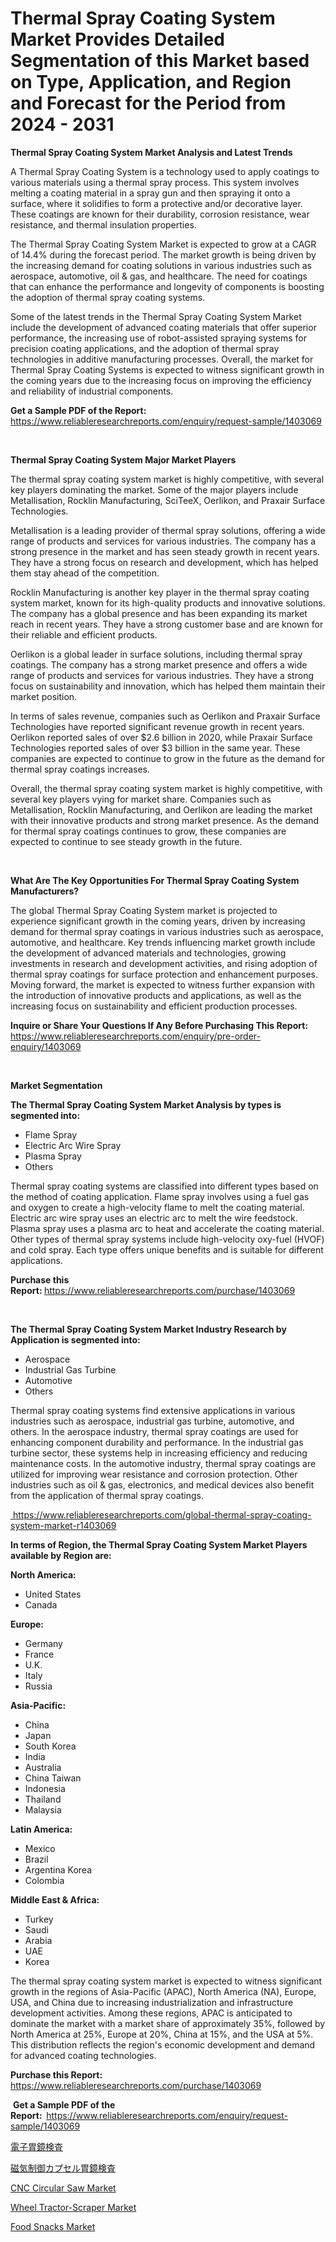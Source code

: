 <p><h1>Thermal Spray Coating System Market Provides Detailed Segmentation of this Market based on Type, Application, and Region and Forecast for the Period from 2024 - 2031</h1></p><p><strong>Thermal Spray Coating System Market Analysis and Latest Trends</strong></p>
<p><p>A Thermal Spray Coating System is a technology used to apply coatings to various materials using a thermal spray process. This system involves melting a coating material in a spray gun and then spraying it onto a surface, where it solidifies to form a protective and/or decorative layer. These coatings are known for their durability, corrosion resistance, wear resistance, and thermal insulation properties.</p><p>The Thermal Spray Coating System Market is expected to grow at a CAGR of 14.4% during the forecast period. The market growth is being driven by the increasing demand for coating solutions in various industries such as aerospace, automotive, oil & gas, and healthcare. The need for coatings that can enhance the performance and longevity of components is boosting the adoption of thermal spray coating systems.</p><p>Some of the latest trends in the Thermal Spray Coating System Market include the development of advanced coating materials that offer superior performance, the increasing use of robot-assisted spraying systems for precision coating applications, and the adoption of thermal spray technologies in additive manufacturing processes. Overall, the market for Thermal Spray Coating Systems is expected to witness significant growth in the coming years due to the increasing focus on improving the efficiency and reliability of industrial components.</p></p>
<p><strong>Get a Sample PDF of the Report:&nbsp;</strong> <a href="https://www.reliableresearchreports.com/enquiry/request-sample/1403069">https://www.reliableresearchreports.com/enquiry/request-sample/1403069</a></p>
<p>&nbsp;</p>
<p><strong>Thermal Spray Coating System Major Market Players</strong></p>
<p><p>The thermal spray coating system market is highly competitive, with several key players dominating the market. Some of the major players include Metallisation, Rocklin Manufacturing, SciTeeX, Oerlikon, and Praxair Surface Technologies.</p><p>Metallisation is a leading provider of thermal spray solutions, offering a wide range of products and services for various industries. The company has a strong presence in the market and has seen steady growth in recent years. They have a strong focus on research and development, which has helped them stay ahead of the competition.</p><p>Rocklin Manufacturing is another key player in the thermal spray coating system market, known for its high-quality products and innovative solutions. The company has a global presence and has been expanding its market reach in recent years. They have a strong customer base and are known for their reliable and efficient products.</p><p>Oerlikon is a global leader in surface solutions, including thermal spray coatings. The company has a strong market presence and offers a wide range of products and services for various industries. They have a strong focus on sustainability and innovation, which has helped them maintain their market position.</p><p>In terms of sales revenue, companies such as Oerlikon and Praxair Surface Technologies have reported significant revenue growth in recent years. Oerlikon reported sales of over $2.6 billion in 2020, while Praxair Surface Technologies reported sales of over $3 billion in the same year. These companies are expected to continue to grow in the future as the demand for thermal spray coatings increases.</p><p>Overall, the thermal spray coating system market is highly competitive, with several key players vying for market share. Companies such as Metallisation, Rocklin Manufacturing, and Oerlikon are leading the market with their innovative products and strong market presence. As the demand for thermal spray coatings continues to grow, these companies are expected to continue to see steady growth in the future.</p></p>
<p>&nbsp;</p>
<p><strong>What Are The Key Opportunities For Thermal Spray Coating System Manufacturers?</strong></p>
<p><p>The global Thermal Spray Coating System market is projected to experience significant growth in the coming years, driven by increasing demand for thermal spray coatings in various industries such as aerospace, automotive, and healthcare. Key trends influencing market growth include the development of advanced materials and technologies, growing investments in research and development activities, and rising adoption of thermal spray coatings for surface protection and enhancement purposes. Moving forward, the market is expected to witness further expansion with the introduction of innovative products and applications, as well as the increasing focus on sustainability and efficient production processes.</p></p>
<p><strong>Inquire or Share Your Questions If Any Before Purchasing This Report:</strong> <a href="https://www.reliableresearchreports.com/enquiry/pre-order-enquiry/1403069">https://www.reliableresearchreports.com/enquiry/pre-order-enquiry/1403069</a></p>
<p>&nbsp;</p>
<p><strong>Market Segmentation</strong></p>
<p><strong>The Thermal Spray Coating System Market Analysis by types is segmented into:</strong></p>
<p><ul><li>Flame Spray</li><li>Electric Arc Wire Spray</li><li>Plasma Spray</li><li>Others</li></ul></p>
<p><p>Thermal spray coating systems are classified into different types based on the method of coating application. Flame spray involves using a fuel gas and oxygen to create a high-velocity flame to melt the coating material. Electric arc wire spray uses an electric arc to melt the wire feedstock. Plasma spray uses a plasma arc to heat and accelerate the coating material. Other types of thermal spray systems include high-velocity oxy-fuel (HVOF) and cold spray. Each type offers unique benefits and is suitable for different applications.</p></p>
<p><strong>Purchase this Report:&nbsp;</strong><a href="https://www.reliableresearchreports.com/purchase/1403069">https://www.reliableresearchreports.com/purchase/1403069</a></p>
<p>&nbsp;</p>
<p><strong>The Thermal Spray Coating System Market Industry Research by Application is segmented into:</strong></p>
<p><ul><li>Aerospace</li><li>Industrial Gas Turbine</li><li>Automotive</li><li>Others</li></ul></p>
<p><p>Thermal spray coating systems find extensive applications in various industries such as aerospace, industrial gas turbine, automotive, and others. In the aerospace industry, thermal spray coatings are used for enhancing component durability and performance. In the industrial gas turbine sector, these systems help in increasing efficiency and reducing maintenance costs. In the automotive industry, thermal spray coatings are utilized for improving wear resistance and corrosion protection. Other industries such as oil & gas, electronics, and medical devices also benefit from the application of thermal spray coatings.</p></p>
<p><a href="https://www.reliableresearchreports.com/global-thermal-spray-coating-system-market-r1403069">&nbsp;https://www.reliableresearchreports.com/global-thermal-spray-coating-system-market-r1403069</a></p>
<p><strong>In terms of Region, the Thermal Spray Coating System Market Players available by Region are:</strong></p>
<p>
    <p> <strong> North America: </strong>
        <ul>
            <li>United States</li>
            <li>Canada</li>
        </ul>
        </p> 
    <p> <strong> Europe: </strong>
        <ul>
            <li>Germany</li>
            <li>France</li>
            <li>U.K.</li>
            <li>Italy</li>
            <li>Russia</li>
        </ul>
        </p> 
    <p> <strong> Asia-Pacific: </strong>
        <ul>
            <li>China</li>
            <li>Japan</li>
            <li>South Korea</li>
            <li>India</li>
            <li>Australia</li>
            <li>China Taiwan</li>
            <li>Indonesia</li>
            <li>Thailand</li>
            <li>Malaysia</li>
        </ul>
        </p> 
    <p> <strong> Latin America: </strong>
        <ul>
            <li>Mexico</li>
            <li>Brazil</li>
            <li>Argentina Korea</li>
            <li>Colombia</li>
        </ul>
        </p> 
    <p> <strong> Middle East & Africa: </strong>
        <ul>
            <li>Turkey</li>
            <li>Saudi</li>
            <li>Arabia</li>
            <li>UAE</li>
            <li>Korea</li>
        </ul>
    </p>
    </p>
<p><p>The thermal spray coating system market is expected to witness significant growth in the regions of Asia-Pacific (APAC), North America (NA), Europe, USA, and China due to increasing industrialization and infrastructure development activities. Among these regions, APAC is anticipated to dominate the market with a market share of approximately 35%, followed by North America at 25%, Europe at 20%, China at 15%, and the USA at 5%. This distribution reflects the region's economic development and demand for advanced coating technologies.</p></p>
<p><strong>Purchase this Report: </strong><a href="https://www.reliableresearchreports.com/purchase/1403069">https://www.reliableresearchreports.com/purchase/1403069</a></p>
<p>&nbsp;<strong>Get a Sample PDF of the Report:&nbsp;&nbsp;</strong><a href="https://www.reliableresearchreports.com/enquiry/request-sample/1403069">https://www.reliableresearchreports.com/enquiry/request-sample/1403069</a></p>
<p><strong></strong></p>
<p><p><a href="https://github.com/VellaJacobi2023/Market-Research-Report-List-1/blob/main/1324787114217.md">電子胃鏡検査</a></p><p><a href="https://github.com/AylinBeier/Market-Research-Report-List-1/blob/main/4543199114218.md">磁気制御カプセル胃鏡検査</a></p><p><a href="https://github.com/beatblasta/Market-Research-Report-List-3/blob/main/cnc-circular-saw-market.md">CNC Circular Saw Market</a></p><p><a href="https://github.com/angelajermaine/Market-Research-Report-List-3/blob/main/wheel-tractor-scraper-market.md">Wheel Tractor-Scraper Market</a></p><p><a href="https://issuu.com/reportprime-2/docs/food-snacks-market-size-2030.pptx">Food Snacks Market</a></p></p>